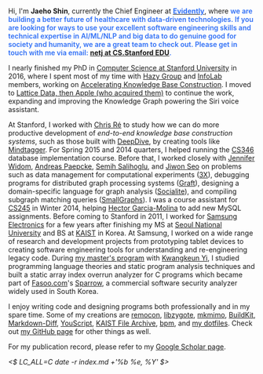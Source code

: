 <div id="photo"><img alt=""
    thumb-src="http://infolab.stanford.edu/db_pages/img/shin_s.jpg"
    large-src="jaeho.infolab-2013.900x1200.jpg"
    src="jaeho.infolab-2013.180x240.jpg"
    ></div>

Hi, I'm **Jaeho Shin**, currently the Chief Engineer at
**[<span style="color:#2F6FF6 !important;">Evidently</span>](https://evidently.com)**, where
<span style="color:#2F6FF6; font-weight:600;">
we are building a better future of healthcare with data-driven technologies.
If you are looking for ways to use your excellent software engineering skills and technical expertise in AI/ML/NLP and big data to do genuine good for society and humanity, we are a great team to check out.
Please get in touch with me via email: **[netj at CS.Stanford EDU](mailto:netj)**.
</span>


I <span title="defended my thesis in oral exam but did not complete writing and submitting my dissertation due to health/personal reasons">nearly finished</span> my PhD in [Computer Science at Stanford University][Stanford CS] in 2016, where I spent most of my time with [Hazy Group][] and [InfoLab][] members, working on [Accelerating Knowledge Base Construction][oral-exam-slides].
I moved to [Lattice Data, then Apple (who acquired them)](https://techcrunch.com/2017/05/13/apple-acquires-ai-company-lattice-data-a-specialist-in-unstructured-dark-data/) to continue the work, expanding and improving the Knowledge Graph powering the Siri voice assistant.

At Stanford, I worked with [Chris Ré][Christopher Ré] to study how we can do more productive development of *end-to-end knowledge base construction systems*, such as those built with [DeepDive][], by creating tools like [Mindtagger][].
For Spring 2015 and 2014 quarters, I helped running the [CS346][] database implementation course.
Before that, I worked closely with [Jennifer Widom][], [Andreas Paepcke][], [Semih Salihoglu][], and [Jiwon Seo][] on problems such as data management for computational experiments ([3X][]), debugging programs for distributed graph processing systems ([Graft][]), designing a domain-specific language for graph analysis ([Socialite][]), and compiling subgraph matching queries ([SmallGraphs][]).
I was a course assistant for [CS245][] in Winter 2014, helping [Hector Garcia-Molina][] to add new MySQL assignments.
Before coming to Stanford in 2011, I worked for [Samsung Electronics][] for a few years after finishing my MS at [Seoul National University][SNU CSE] and BS at [KAIST][KAIST CS] in Korea.
At Samsung, I worked on a wide range of research and development projects from prototyping tablet devices to creating software engineering tools for understanding and re-engineering legacy code.
During [my master's program][ROPAS page] with [Kwangkeun Yi][], I studied programming language theories and static program analysis techniques and built a static array index overrun analyzer for C programs which became part of [Fasoo.com][]'s [Sparrow][], a commercial software security analyzer widely used in South Korea.

I enjoy writing code and designing programs both professionally and in my spare time.
Some of my creations are
[remocon][],
[libzygote][],
[mkmimo][],
[BuildKit][],
[Markdown-Diff][],
[YouScript][],
[KAIST File Archive][],
[bpm][],
and [my dotfiles][dotfiles].
Check out [my GitHub page][my github] for other things as well.

For my publication record, please refer to my [Google Scholar page][].

<address><time datetime="<$ date -r index.md +'%FT%T%:z'
    $>"><$ LC_ALL=C date -r index.md +'%b %e, %Y' $></time></address>

[Stanford CS]: http://cs.stanford.edu/
[InfoLab]: http://infolab.stanford.edu/
[Hazy Group]: http://infolab.stanford.edu/hazy/
[Gates 430]: http://campus-map.stanford.edu/?id=07-450

[Christopher Ré]: http://cs.stanford.edu/people/chrismre/
[Jennifer Widom]: http://infolab.stanford.edu/~widom/
[Hector Garcia-Molina]: http://infolab.stanford.edu/~hector/
[Andreas Paepcke]: http://infolab.stanford.edu/~paepcke/
[Semih Salihoglu]: https://cs.uwaterloo.ca/~ssalihog/
[Jiwon Seo]: https://bdsl.hanyang.ac.kr/members/jiwonseo
[Kwangkeun Yi]: http://ropas.snu.ac.kr/~kwang/

[oral-exam-slides]: https://speakerdeck.com/netj/accelerating-knowledge-base-construction "Accelerating Knowledge Base Construction"
[Mindtagger]: http://deepdive.stanford.edu/labeling "See also: http://git.io/mindtagger"
[DeepDive]: http://deepdive.stanford.edu/
[Graft]: https://github.com/semihsalihoglu/graft#readme
[Socialite]: http://socialite-lang.github.io/
[3X]: http://netj.github.io/3x/
[SmallGraphs]: https://github.com/netj/SmallGraphs/#readme
[CS346]: http://cs346.stanford.edu "Database System Implementation"
[CS245]: http://cs245.stanford.edu "Database System Principles"

[remocon]: https://github.com/netj/remocon#readme
[KAIST File Archive]: http://ftp.kaist.ac.kr
[libzygote]: https://github.com/netj/libzygote#readme
[mkmimo]: https://github.com/netj/mkmimo#readme
[BuildKit]: https://github.com/netj/buildkit#readme
[YouScript]: http://netj.github.io/youscript/
[Markdown-Diff]: https://github.com/netj/markdown-diff
[bpm]: https://github.com/netj/bpm#readme
[dotfiles]: https://github.com/netj/dotfiles#readme
[my github]: https://github.com/netj
[Google Scholar page]: http://scholar.google.com/citations?user=d8SSQS4AAAAJ

[Samsung Electronics]: http://www.samsung.com/
[ROPAS page]: http://ropas.snu.ac.kr/memo/#ROPAS-2006-32  "formerly http://ropas.snu.ac.kr/~netj/"
[Sparrow]: http://sparrowfasoo.com/
[Fasoo.com]: http://en.fasoo.com/
[SNU CSE]: http://cse.snu.ac.kr/en "Department of Computer Science and Engineering, Seoul National University"
[KAIST CS]: http://cs.kaist.ac.kr/ "Computer Science Department, Korea Advanced Institute of Science and Technology"
